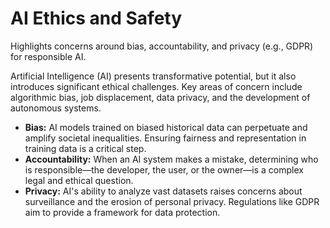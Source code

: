 # AI Ethics and Safety

Highlights concerns around bias, accountability, and privacy (e.g., GDPR) for responsible AI.

Artificial Intelligence (AI) presents transformative potential, but it also introduces significant ethical challenges. Key areas of concern include algorithmic bias, job displacement, data privacy, and the development of autonomous systems.

- **Bias:** AI models trained on biased historical data can perpetuate and amplify societal inequalities. Ensuring fairness and representation in training data is a critical step.
- **Accountability:** When an AI system makes a mistake, determining who is responsible—the developer, the user, or the owner—is a complex legal and ethical question.
- **Privacy:** AI's ability to analyze vast datasets raises concerns about surveillance and the erosion of personal privacy. Regulations like GDPR aim to provide a framework for data protection.
